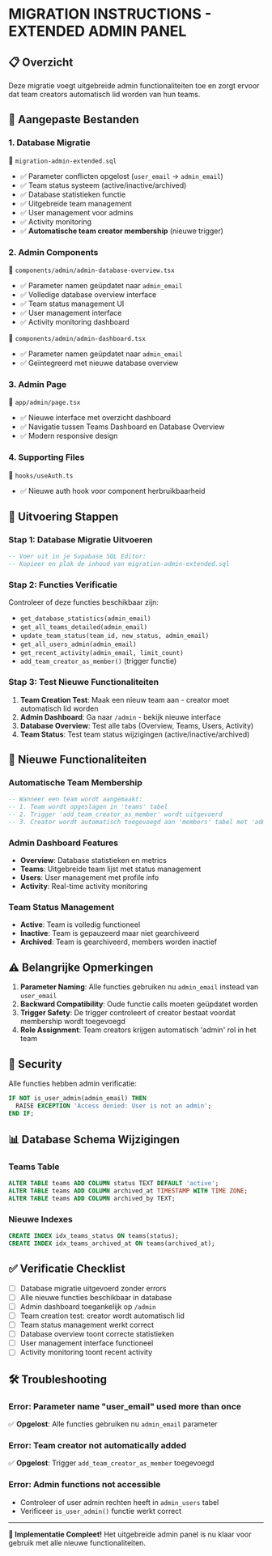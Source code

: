 # MIGRATION INSTRUCTIONS - EXTENDED ADMIN PANEL

## 📋 **Overzicht**
Deze migratie voegt uitgebreide admin functionaliteiten toe en zorgt ervoor dat team creators automatisch lid worden van hun teams.

## 🔧 **Aangepaste Bestanden**

### 1. **Database Migratie**
📁 `migration-admin-extended.sql`
- ✅ Parameter conflicten opgelost (`user_email` → `admin_email`)
- ✅ Team status systeem (active/inactive/archived)
- ✅ Database statistieken functie
- ✅ Uitgebreide team management
- ✅ User management voor admins
- ✅ Activity monitoring
- ✅ **Automatische team creator membership** (nieuwe trigger)

### 2. **Admin Components**
📁 `components/admin/admin-database-overview.tsx`
- ✅ Parameter namen geüpdatet naar `admin_email`
- ✅ Volledige database overview interface
- ✅ Team status management UI
- ✅ User management interface
- ✅ Activity monitoring dashboard

📁 `components/admin/admin-dashboard.tsx`
- ✅ Parameter namen geüpdatet naar `admin_email`
- ✅ Geïntegreerd met nieuwe database overview

### 3. **Admin Page**
📁 `app/admin/page.tsx`
- ✅ Nieuwe interface met overzicht dashboard
- ✅ Navigatie tussen Teams Dashboard en Database Overview
- ✅ Modern responsive design

### 4. **Supporting Files**
📁 `hooks/useAuth.ts`
- ✅ Nieuwe auth hook voor component herbruikbaarheid

## 🚀 **Uitvoering Stappen**

### Stap 1: Database Migratie Uitvoeren
```sql
-- Voer uit in je Supabase SQL Editor:
-- Kopieer en plak de inhoud van migration-admin-extended.sql
```

### Stap 2: Functies Verificatie
Controleer of deze functies beschikbaar zijn:
- `get_database_statistics(admin_email)`
- `get_all_teams_detailed(admin_email)`
- `update_team_status(team_id, new_status, admin_email)`
- `get_all_users_admin(admin_email)`
- `get_recent_activity(admin_email, limit_count)`
- `add_team_creator_as_member()` (trigger functie)

### Stap 3: Test Nieuwe Functionaliteiten
1. **Team Creation Test**: Maak een nieuw team aan - creator moet automatisch lid worden
2. **Admin Dashboard**: Ga naar `/admin` - bekijk nieuwe interface
3. **Database Overview**: Test alle tabs (Overview, Teams, Users, Activity)
4. **Team Status**: Test team status wijzigingen (active/inactive/archived)

## 🎯 **Nieuwe Functionaliteiten**

### **Automatische Team Membership**
```sql
-- Wanneer een team wordt aangemaakt:
-- 1. Team wordt opgeslagen in 'teams' tabel
-- 2. Trigger 'add_team_creator_as_member' wordt uitgevoerd
-- 3. Creator wordt automatisch toegevoegd aan 'members' tabel met 'admin' rol
```

### **Admin Dashboard Features**
- **Overview**: Database statistieken en metrics
- **Teams**: Uitgebreide team lijst met status management
- **Users**: User management met profile info
- **Activity**: Real-time activity monitoring

### **Team Status Management**
- **Active**: Team is volledig functioneel
- **Inactive**: Team is gepauzeerd maar niet gearchiveerd
- **Archived**: Team is gearchiveerd, members worden inactief

## ⚠️ **Belangrijke Opmerkingen**

1. **Parameter Naming**: Alle functies gebruiken nu `admin_email` instead van `user_email`
2. **Backward Compatibility**: Oude functie calls moeten geüpdatet worden
3. **Trigger Safety**: De trigger controleert of creator bestaat voordat membership wordt toegevoegd
4. **Role Assignment**: Team creators krijgen automatisch 'admin' rol in het team

## 🔐 **Security**

Alle functies hebben admin verificatie:
```sql
IF NOT is_user_admin(admin_email) THEN
  RAISE EXCEPTION 'Access denied: User is not an admin';
END IF;
```

## 📊 **Database Schema Wijzigingen**

### Teams Table
```sql
ALTER TABLE teams ADD COLUMN status TEXT DEFAULT 'active';
ALTER TABLE teams ADD COLUMN archived_at TIMESTAMP WITH TIME ZONE;
ALTER TABLE teams ADD COLUMN archived_by TEXT;
```

### Nieuwe Indexes
```sql
CREATE INDEX idx_teams_status ON teams(status);
CREATE INDEX idx_teams_archived_at ON teams(archived_at);
```

## ✅ **Verificatie Checklist**

- [ ] Database migratie uitgevoerd zonder errors
- [ ] Alle nieuwe functies beschikbaar in database
- [ ] Admin dashboard toegankelijk op `/admin`
- [ ] Team creation test: creator wordt automatisch lid
- [ ] Team status management werkt correct
- [ ] Database overview toont correcte statistieken
- [ ] User management interface functioneel
- [ ] Activity monitoring toont recent activity

## 🛠️ **Troubleshooting**

### Error: Parameter name "user_email" used more than once
✅ **Opgelost**: Alle functies gebruiken nu `admin_email` parameter

### Error: Team creator not automatically added
✅ **Opgelost**: Trigger `add_team_creator_as_member` toegevoegd

### Error: Admin functions not accessible
- Controleer of user admin rechten heeft in `admin_users` tabel
- Verificeer `is_user_admin()` functie werkt correct

---

**🎉 Implementatie Compleet!**
Het uitgebreide admin panel is nu klaar voor gebruik met alle nieuwe functionaliteiten.

